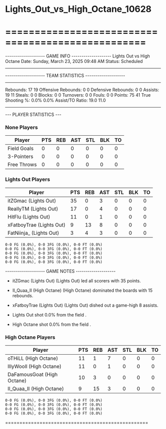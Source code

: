 # Lights_Out_vs_High_Octane_10628

==================================================
==================================================

-------------------- GAME INFO --------------------
Lights Out vs High Octane
Date: Sunday, March 23, 2025 09:48 AM
Status: Scheduled

--------------------------------------------------

-------------------- TEAM STATISTICS --------------------

---------------------------------------------------------------------------
Rebounds:                 17                        19
Offensive Rebounds:       0                         0
Defensive Rebounds:       0                         0
Assists:                  19                        11
Steals:                   0                         0
Blocks:                   0                         0
Turnovers:                0                         0
Fouls:                    0                         0
Points:                   75                        41
True Shooting %:          0.0%                      0.0%
Assist/TO Ratio:          19.0                      11.0

--------------------------------------------------

--- PLAYER STATISTICS ---

### None Players

|Player|PTS|REB|AST|STL|BLK|TO|
|---|---|---|---|---|---|---|
|Field Goals|0|0|0|0|0|0|
|3-Pointers|0|0|0|0|0|0|
|Free Throws|0|0|0|0|0|0|

### Lights Out Players

|Player|PTS|REB|AST|STL|BLK|TO|
|---|---|---|---|---|---|---|
|itZGmac (Lights Out)|35|0|3|0|0|0|
|ReallyTM (Lights Out)|17|0|4|0|0|0|
|HitFlu (Lights Out)|11|0|1|0|0|0|
|xFatboyTrae (Lights Out)|9|13|8|0|0|0|
|FatNiinja_ (Lights Out)|3|4|3|0|0|0|

```
0-0 FG (0.0%), 0-0 3FG (0.0%), 0-0 FT (0.0%)
0-0 FG (0.0%), 0-0 3FG (0.0%), 0-0 FT (0.0%)
0-0 FG (0.0%), 0-0 3FG (0.0%), 0-0 FT (0.0%)
0-0 FG (0.0%), 0-0 3FG (0.0%), 0-0 FT (0.0%)
0-0 FG (0.0%), 0-0 3FG (0.0%), 0-0 FT (0.0%)
```

-------------------- GAME NOTES --------------------

* itZGmac (Lights Out) (Lights Out) led all scorers with 35 points.
* II_Quaa_II (High Octane) (High Octane) dominated the boards with 15 rebounds.
* xFatboyTrae (Lights Out) (Lights Out) dished out a game-high 8 assists.

* Lights Out shot 0.0% from the field
.

* High Octane shot 0.0% from the field
.

### High Octane Players

|Player|PTS|REB|AST|STL|BLK|TO|
|---|---|---|---|---|---|---|
|oTHiLL (High Octane)|11|1|7|0|0|0|
|IIlyWooll (High Octane)|11|0|1|0|0|0|
|DaFamousGoat (High Octane)|10|3|0|0|0|0|
|II_Quaa_II (High Octane)|9|15|3|0|0|0|

```
0-0 FG (0.0%), 0-0 3FG (0.0%), 0-0 FT (0.0%)
0-0 FG (0.0%), 0-0 3FG (0.0%), 0-0 FT (0.0%)
0-0 FG (0.0%), 0-0 3FG (0.0%), 0-0 FT (0.0%)
0-0 FG (0.0%), 0-0 3FG (0.0%), 0-0 FT (0.0%)
```

==================================================
